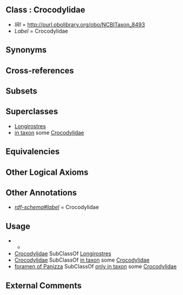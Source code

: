 
## Class : Crocodylidae

 * *IRI* = http://purl.obolibrary.org/obo/NCBITaxon_8493
 * *Label* = Crocodylidae

## Synonyms


## Cross-references


## Subsets


## Superclasses

 * [Longirostres](../../NCBITaxon/54/NCBITaxon_1298654.md)
 * [in taxon](../../RO/62/RO_0002162.md) some [Crocodylidae](../../NCBITaxon/93/NCBITaxon_8493.md)

## Equivalencies


## Other Logical Axioms


## Other Annotations

 * *[rdf-schema#label](../../el/rdf-schema#label.md)* = Crocodylidae

## Usage

 * -
 * [Crocodylidae](../../NCBITaxon/93/NCBITaxon_8493.md) SubClassOf [Longirostres](../../NCBITaxon/54/NCBITaxon_1298654.md)
 * [Crocodylidae](../../NCBITaxon/93/NCBITaxon_8493.md) SubClassOf [in taxon](../../RO/62/RO_0002162.md) some [Crocodylidae](../../NCBITaxon/93/NCBITaxon_8493.md)
 * [foramen of Panizza](../../UBERON/20/UBERON_0013220.md) SubClassOf [only in taxon](../../RO/60/RO_0002160.md) some [Crocodylidae](../../NCBITaxon/93/NCBITaxon_8493.md)

## External Comments

